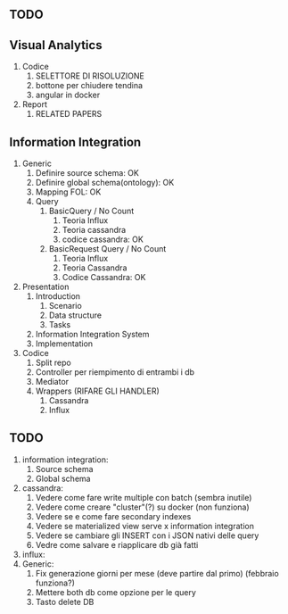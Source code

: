 ## TODO



## Visual Analytics
1) Codice
   1) SELETTORE DI RISOLUZIONE
   2) bottone per chiudere tendina
   3) angular in docker
2) Report
   1) RELATED PAPERS


## Information Integration

1) Generic
   1) Definire source schema: OK
   2) Definire global schema(ontology): OK
   3) Mapping FOL: OK
   4) Query
      1) BasicQuery / No Count
         1) Teoria Influx
         2) Teoria cassandra
         3) codice cassandra: OK
      2) BasicRequest Query / No Count
         1) Teoria Influx
         2) Teoria Cassandra
         3) Codice Cassandra: OK
2) Presentation
   1) Introduction
      1) Scenario
      2) Data structure
      3) Tasks
   2) Information Integration System
   3) Implementation
3) Codice
   1) Split repo
   2) Controller per riempimento di entrambi i db
   3) Mediator
   4) Wrappers (RIFARE GLI HANDLER)
      1) Cassandra
      2) Influx

## TODO

1) information integration:
   1) Source schema
   2) Global schema
2) cassandra:
   1) Vedere come fare write multiple con batch (sembra inutile)
   2) Vedere come creare "cluster"(?) su docker (non funziona)
   3) Vedere se e come fare secondary indexes
   4) Vedere se materialized view serve x information integration
   5) Vedere se cambiare gli INSERT con i JSON nativi delle query
   6) Vedre come salvare e riapplicare db già fatti
3) influx:
4) Generic:
   1) Fix generazione giorni per mese (deve partire dal primo) (febbraio funziona?)
   2) Mettere both db come opzione per le query
   3) Tasto delete DB